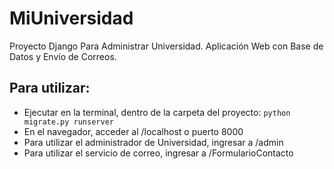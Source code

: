 # MiUniversidad
Proyecto Django Para Administrar Universidad. Aplicación Web con Base de Datos y Envío de Correos.

## Para utilizar:

  * Ejecutar en la terminal, dentro de la carpeta del proyecto: ``python migrate.py runserver``
  * En el navegador, acceder al /localhost o puerto 8000
  * Para utilizar el administrador de Universidad, ingresar a /admin
  * Para utilizar el servicio de correo, ingresar a /FormularioContacto
